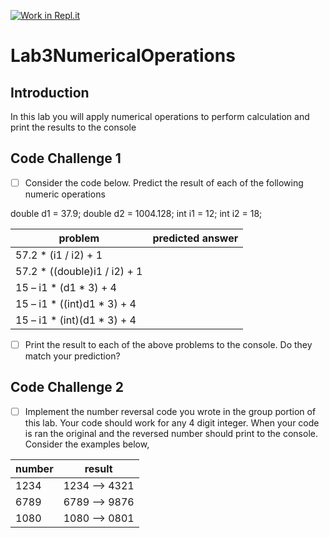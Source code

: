 [![Work in Repl.it](https://classroom.github.com/assets/work-in-replit-14baed9a392b3a25080506f3b7b6d57f295ec2978f6f33ec97e36a161684cbe9.svg)](https://classroom.github.com/online_ide?assignment_repo_id=3048121&assignment_repo_type=AssignmentRepo)
# Lab3NumericalOperations

## Introduction
In this lab you will apply numerical operations to perform calculation and print the results to the console

## Code Challenge 1

- [ ] Consider the code below.  Predict the result of each of the following numeric operations

double d1 = 37.9;
double d2 = 1004.128;
int i1 = 12;
int i2 = 18;

|  problem | predicted answer  |
|---|---|
| 57.2 * (i1 / i2) + 1  |   |
| 57.2 * ((double)i1 / i2) + 1  |   |
| 15 – i1 * (d1 * 3) + 4  |  |
| 15 – i1 * ((int)d1 * 3) + 4  |  |
| 15 – i1 * (int)(d1 * 3) + 4  |  |

- [ ] Print the result to each of the above problems to the console.  Do they match your prediction?

## Code Challenge 2

- [ ] Implement the number reversal code you wrote in the group portion of this lab.  Your code should work for any 4 digit integer.  When your code is ran the original and the reversed number should print to the console.  Consider the examples below, 

|  number | result  |
|---|---|
| 1234  | 1234 --> 4321  |
| 6789  | 6789 --> 9876  |
| 1080  | 1080 --> 0801  |





